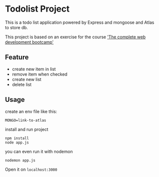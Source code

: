 # Todolist Project

This is a todo list application powered by Express and mongoose and Atlas to store db.

This project is based on an exercise for the course ['The complete web development bootcamp'](https://www.udemy.com/course/the-complete-web-development-bootcamp/)

## Feature

- create new item in list
- remove item when checked
- create new list
- delete list

## Usage

create an env file like this:

`MONGO=link-to-atlas`

install and run project

```
npm install
node app.js
```

you can even run it with nodemon

```
nodemon app.js
```

Open it on `localhost:3000`

